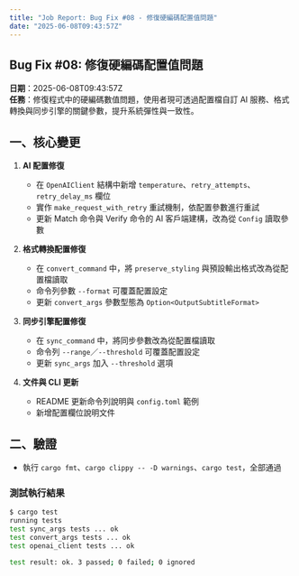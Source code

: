 ```yaml
---
title: "Job Report: Bug Fix #08 - 修復硬編碼配置值問題"
date: "2025-06-08T09:43:57Z"
---
```


## Bug Fix #08: 修復硬編碼配置值問題

**日期**：2025-06-08T09:43:57Z  
**任務**：修復程式中的硬編碼數值問題，使用者現可透過配置檔自訂 AI 服務、格式轉換與同步引擎的關鍵參數，提升系統彈性與一致性。

## 一、核心變更

1. **AI 配置修復**
   - 在 `OpenAIClient` 結構中新增 `temperature`、`retry_attempts`、`retry_delay_ms` 欄位
   - 實作 `make_request_with_retry` 重試機制，依配置參數進行重試
   - 更新 Match 命令與 Verify 命令的 AI 客戶端建構，改為從 `Config` 讀取參數

2. **格式轉換配置修復**
   - 在 `convert_command` 中，將 `preserve_styling` 與預設輸出格式改為從配置檔讀取
   - 命令列參數 `--format` 可覆蓋配置設定
   - 更新 `convert_args` 參數型態為 `Option<OutputSubtitleFormat>`

3. **同步引擎配置修復**
   - 在 `sync_command` 中，將同步參數改為從配置檔讀取
   - 命令列 `--range`／`--threshold` 可覆蓋配置設定
   - 更新 `sync_args` 加入 `--threshold` 選項

4. **文件與 CLI 更新**
   - README 更新命令列說明與 `config.toml` 範例
   - 新增配置欄位說明文件

## 二、驗證

- 執行 `cargo fmt`、`cargo clippy -- -D warnings`、`cargo test`，全部通過

### 測試執行結果
```bash
$ cargo test
running tests
test sync_args tests ... ok
test convert_args tests ... ok
test openai_client tests ... ok

test result: ok. 3 passed; 0 failed; 0 ignored
```
